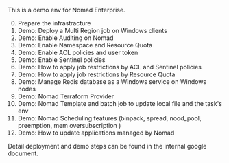 This is a demo env for Nomad Enterprise.

0. Prepare the infrastracture
1. Demo: Deploy a Multi Region job on Windows clients
2. Demo: Enable Auditing on Nomad
3. Demo: Enable Namespace and Resource Quota
4. Demo: Enable ACL policies and user token
5. Demo: Enable Sentinel policies
6. Demo: How to apply job restrictions by ACL and Sentinel policies 
7. Demo: How to apply job restrictions by Resource Quota
8. Demo: Manage Redis database as a Windows service on Windows nodes
9. Demo: Nomad Terraform Provider
10. Demo: Nomad Template and batch job to update local file and the task's env
11. Demo: Nomad Scheduling features (binpack, spread, nood_pool, preemption, mem oversubscription )
12. Demo: How to update applications managed by Nomad

Detail deployment and demo steps can be found in the internal google document.

